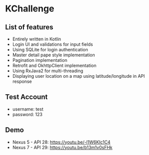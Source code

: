 # KChallenge
## List of features
- Entirely written in Kotlin
- Login UI and validations for input fields
- Using SQLite for login authentication
- Master detail pape style implementation
- Pagination implementation
- Retrofit and OkhttpClient implementation
- Using RxJava2 for multi-threading
- Displaying user location on a map using latitude/longitude in API response

## Test Account
- username: test
- password: 123

## Demo
- Nexus 5 - API 28: https://youtu.be/-l1W6KIc1C4
- Nexus 7 - API 29: https://youtu.be/b13m1v0sFHk
